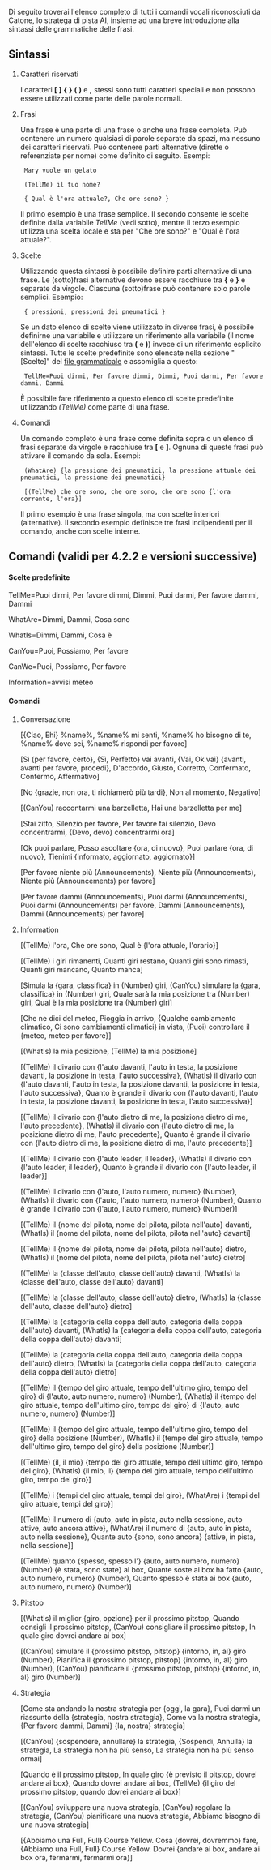 Di seguito troverai l'elenco completo di tutti i comandi vocali riconosciuti da Catone, lo stratega di pista AI, insieme ad una breve introduzione alla sintassi delle grammatiche delle frasi.

## Sintassi

1. Caratteri riservati

   I caratteri **[** **]** **{** **}** **(** **)** e **,** stessi sono tutti caratteri speciali e non possono essere utilizzati come parte delle parole normali.
   
2. Frasi

   Una frase è una parte di una frase o anche una frase completa. Può contenere un numero qualsiasi di parole separate da spazi, ma nessuno dei caratteri riservati. Può contenere parti alternative (dirette o referenziate per nome) come definito di seguito. Esempi:
   
		Mary vuole un gelato

		(TellMe) il tuo nome?
		
		{ Qual è l'ora attuale?, Che ore sono? }
		
   Il primo esempio è una frase semplice. Il secondo consente le scelte definite dalla variabile *TellMe* (vedi sotto), mentre il terzo esempio utilizza una scelta locale e sta per "Che ore sono?" e "Qual è l'ora attuale?".


3. Scelte

   Utilizzando questa sintassi è possibile definire parti alternative di una frase. Le (sotto)frasi alternative devono essere racchiuse tra **{** e **}** e separate da virgole. Ciascuna (sotto)frase può contenere solo parole semplici. Esempio:
   
		{ pressioni, pressioni dei pneumatici }

	Se un dato elenco di scelte viene utilizzato in diverse frasi, è possibile definirne una variabile e utilizzare un riferimento alla variabile (il nome dell'elenco di scelte racchiuso tra **(** e **)**) invece di un riferimento esplicito sintassi. Tutte le scelte predefinite sono elencate nella sezione "[Scelte]" del [file grammaticale](https://github.com/SeriousOldMan/Simulator-Controller/blob/main/Sources/Assistants/Grammars/Race%20Engineer.grammars.it) e assomiglia a questo:

		TellMe=Puoi dirmi, Per favore dimmi, Dimmi, Puoi darmi, Per favore dammi, Dammi

   È possibile fare riferimento a questo elenco di scelte predefinite utilizzando *(TellMe)* come parte di una frase.

4. Comandi

   Un comando completo è una frase come definita sopra o un elenco di frasi separate da virgole e racchiuse tra **[** e **]**. Ognuna di queste frasi può attivare il comando da sola. Esempi:

		(WhatAre) {la pressione dei pneumatici, la pressione attuale dei pneumatici, la pressione dei pneumatici}
		
		[(TellMe) che ore sono, che ore sono, che ore sono {l'ora corrente, l'ora}]

   Il primo esempio è una frase singola, ma con scelte interiori (alternative). Il secondo esempio definisce tre frasi indipendenti per il comando, anche con scelte interne.

## Comandi (validi per 4.2.2 e versioni successive)

#### Scelte predefinite

TellMe=Puoi dirmi, Per favore dimmi, Dimmi, Puoi darmi, Per favore dammi, Dammi

WhatAre=Dimmi, Dammi, Cosa sono

WhatIs=Dimmi, Dammi, Cosa è

CanYou=Puoi, Possiamo, Per favore

CanWe=Puoi, Possiamo, Per favore

Information=avvisi meteo

#### Comandi

1.  Conversazione

	[{Ciao, Ehi} %name%, %name% mi senti, %name% ho bisogno di te, %name% dove sei, %name% rispondi per favore]

	[Sì {per favore, certo}, {Sì, Perfetto} vai avanti, {Vai, Ok vai} {avanti, avanti per favore, procedi}, D'accordo, Giusto, Corretto, Confermato, Confermo, Affermativo]

	[No {grazie, non ora, ti richiamerò più tardi}, Non al momento, Negativo]

	[(CanYou) raccontarmi una barzelletta, Hai una barzelletta per me]

	[Stai zitto, Silenzio per favore, Per favore fai silenzio, Devo concentrarmi, {Devo, devo} concentrarmi ora]
	
	[Ok puoi parlare, Posso ascoltare {ora, di nuovo}, Puoi parlare {ora, di nuovo}, Tienimi {informato, aggiornato, aggiornato}]

	[Per favore niente più (Announcements), Niente più (Announcements), Niente più (Announcements) per favore]

	[Per favore dammi (Announcements), Puoi darmi (Announcements), Puoi darmi (Announcements) per favore, Dammi (Announcements), Dammi (Announcements) per favore]

2.  Information

	[(TellMe) l'ora, Che ore sono, Qual è {l'ora attuale, l'orario}]

	[(TellMe) i giri rimanenti, Quanti giri restano, Quanti giri sono rimasti, Quanti giri mancano, Quanto manca]
	
	[Simula la {gara, classifica} in (Number) giri, (CanYou) simulare la {gara, classifica} in (Number) giri, Quale sarà la mia posizione tra (Number) giri, Qual è la mia posizione tra (Number) giri]

	[Che ne dici del meteo, Pioggia in arrivo, {Qualche cambiamento climatico, Ci sono cambiamenti climatici} in vista, (Puoi) controllare il {meteo, meteo per favore}]
	
	[(WhatIs) la mia posizione, (TellMe) la mia posizione]

	[(TellMe) il divario con {l'auto davanti, l'auto in testa, la posizione davanti, la posizione in testa, l'auto successiva}, (WhatIs) il divario con {l'auto davanti, l'auto in testa, la posizione davanti, la posizione in testa, l'auto successiva}, Quanto è grande il divario con {l'auto davanti, l'auto in testa, la posizione davanti, la posizione in testa, l'auto successiva}]

	[(TellMe) il divario con {l'auto dietro di me, la posizione dietro di me, l'auto precedente}, (WhatIs) il divario con {l'auto dietro di me, la posizione dietro di me, l'auto precedente}, Quanto è grande il divario con {l'auto dietro di me, la posizione dietro di me, l'auto precedente}]

	[(TellMe) il divario con {l'auto leader, il leader}, (WhatIs) il divario con {l'auto leader, il leader}, Quanto è grande il divario con {l'auto leader, il leader}]

	[(TellMe) il divario con {l'auto, l'auto numero, numero} (Number), (WhatIs) il divario con {l'auto, l'auto numero, numero} (Number), Quanto è grande il divario con {l'auto, l'auto numero, numero} (Number)]

	[(TellMe) il {nome del pilota, nome del pilota, pilota nell'auto} davanti, (WhatIs) il {nome del pilota, nome del pilota, pilota nell'auto} davanti]

	[(TellMe) il {nome del pilota, nome del pilota, pilota nell'auto} dietro, (WhatIs) il {nome del pilota, nome del pilota, pilota nell'auto} dietro]
	
	[(TellMe) la {classe dell'auto, classe dell'auto} davanti, (WhatIs) la {classe dell'auto, classe dell'auto} davanti]

	[(TellMe) la {classe dell'auto, classe dell'auto} dietro, (WhatIs) la {classe dell'auto, classe dell'auto} dietro]

	[(TellMe) la {categoria della coppa dell'auto, categoria della coppa dell'auto} davanti, (WhatIs) la {categoria della coppa dell'auto, categoria della coppa dell'auto} davanti]

	[(TellMe) la {categoria della coppa dell'auto, categoria della coppa dell'auto} dietro, (WhatIs) la {categoria della coppa dell'auto, categoria della coppa dell'auto} dietro]

	[(TellMe) il {tempo del giro attuale, tempo dell'ultimo giro, tempo del giro} di {l'auto, auto numero, numero} (Number), (WhatIs) il {tempo del giro attuale, tempo dell'ultimo giro, tempo del giro} di {l'auto, auto numero, numero} (Number)]

	[(TellMe) il {tempo del giro attuale, tempo dell'ultimo giro, tempo del giro} della posizione (Number), (WhatIs) il {tempo del giro attuale, tempo dell'ultimo giro, tempo del giro} della posizione (Number)]

	[(TellMe) {il, il mio} {tempo del giro attuale, tempo dell'ultimo giro, tempo del giro}, (WhatIs) {il mio, il} {tempo del giro attuale, tempo dell'ultimo giro, tempo del giro}]

	[(TellMe) i {tempi del giro attuale, tempi del giro}, (WhatAre) i {tempi del giro attuale, tempi del giro}]

	[(TellMe) il numero di {auto, auto in pista, auto nella sessione, auto attive, auto ancora attive}, (WhatAre) il numero di {auto, auto in pista, auto nella sessione}, Quante auto {sono, sono ancora} {attive, in pista, nella sessione}]

	[(TellMe) quanto {spesso, spesso l'} {auto, auto numero, numero} (Number) {è stata, sono state} ai box, Quante soste ai box ha fatto {auto, auto numero, numero} (Number), Quanto spesso è stata ai box {auto, auto numero, numero} (Number)]

3. Pitstop

	[(WhatIs) il miglior {giro, opzione} per il prossimo pitstop, Quando consigli il prossimo pitstop, (CanYou) consigliare il prossimo pitstop, In quale giro dovrei andare ai box]

	[(CanYou) simulare il {prossimo pitstop, pitstop} {intorno, in, al} giro (Number), Pianifica il {prossimo pitstop, pitstop} {intorno, in, al} giro (Number), (CanYou) pianificare il {prossimo pitstop, pitstop} {intorno, in, al} giro (Number)]

4. Strategia

	[Come sta andando la nostra strategia per {oggi, la gara}, Puoi darmi un riassunto della {strategia, nostra strategia}, Come va la nostra strategia, {Per favore dammi, Dammi} {la, nostra} strategia]

	[(CanYou) {sospendere, annullare} la strategia, {Sospendi, Annulla} la strategia, La strategia non ha più senso, La strategia non ha più senso ormai]

	[Quando è il prossimo pitstop, In quale giro {è previsto il pitstop, dovrei andare ai box}, Quando dovrei andare ai box, (TellMe) {il giro del prossimo pitstop, quando dovrei andare ai box}]

	[(CanYou) sviluppare una nuova strategia, (CanYou) regolare la strategia, (CanYou) pianificare una nuova strategia, Abbiamo bisogno di una nuova strategia]

	[{Abbiamo una Full, Full} Course Yellow. Cosa {dovrei, dovremmo} fare, {Abbiamo una Full, Full} Course Yellow. Dovrei {andare ai box, andare ai box ora, fermarmi, fermarmi ora}]